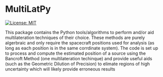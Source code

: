 # MultiLatPy
[![License: MIT](https://img.shields.io/badge/License-MIT-yellow.svg)](https://opensource.org/licenses/MIT)

This package contains the Python tools/algorithms to perform and/or aid multilateration techniques of their choice. These methods are purely algerbraic and only require the spacecraft positions used for analysis (as long as each position is in the same corrdinate system). The code is set up to process and compute the estimated position of a source using the Bancroft Method (one multilateration techinque) and provide useful aids (such as the Geometric Dilution of Precision) to elimate regions of high uncertainty which will likely provide erroneous results

